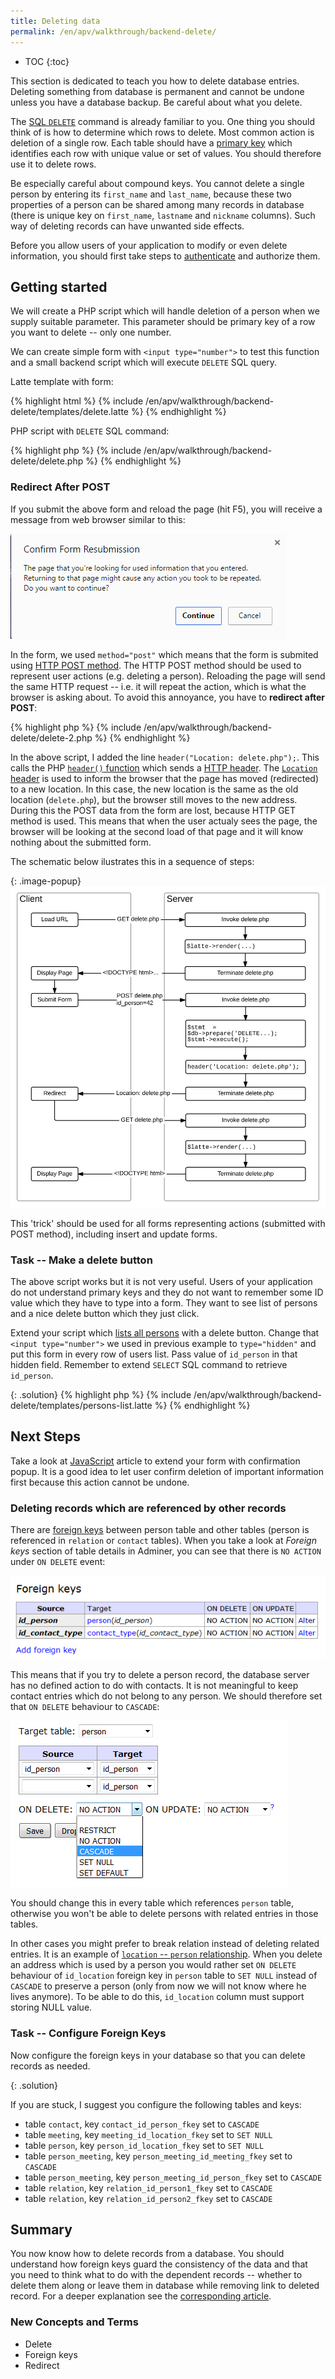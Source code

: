 ```yaml
---
title: Deleting data
permalink: /en/apv/walkthrough/backend-delete/
---
```


* TOC
{:toc}

This section is dedicated to teach you how to delete database entries.
Deleting something from database is permanent and cannot be undone unless you have a database
backup. Be careful about what you delete.

The [SQL `DELETE`](/en/apv/walkthrough/database/#delete) command is already familiar to you.
One thing you should think of is how to determine which rows to delete. Most common action
is deletion of a single row. Each table should have a 
[primary key](/en/apv/articles/relational-database/#key) which identifies
each row with unique value or set of values. You should therefore use it to delete rows.

Be especially careful about compound keys. You cannot delete a single person by entering
its `first_name` and `last_name`, because these two properties
of a person can be shared among many records in database (there is unique key on `first_name`,
`lastname` and `nickname` columns). Such way of deleting records can have unwanted side effects.

Before you allow users of your application to modify or even delete information, you should first
take steps to [authenticate](/en/apv/walkthrough/login) and authorize them.

## Getting started
We will create a PHP script which will handle deletion of a person when we supply suitable
parameter. This parameter should be primary key of a row you want to delete -- only one number.

We can create simple form with `<input type="number">` to test this function and a small backend
script which will execute `DELETE` SQL query.

Latte template with form:

{% highlight html %}
{% include /en/apv/walkthrough/backend-delete/templates/delete.latte %}
{% endhighlight %}

PHP script with `DELETE` SQL command:

{% highlight php %}
{% include /en/apv/walkthrough/backend-delete/delete.php %}
{% endhighlight %}

### Redirect After POST
If you submit the above form and reload the page (hit F5), you will receive a message from web browser
similar to this:

![Screenshot - Browser Reload](reload.png)

In the form, we used `method="post"` which means that the form is submited using [HTTP POST method](todo).
The HTTP POST method should be used to represent user actions (e.g. deleting a person). Reloading the 
page will send the same HTTP request -- i.e. it will repeat the action, which is what the browser
is asking about. To avoid this annoyance, you have to **redirect after POST**: 

{% highlight php %}
{% include /en/apv/walkthrough/backend-delete/delete-2.php %}
{% endhighlight %}

In the above script, I added the line `header("Location: delete.php");`. This calls the PHP
[`header()` function](http://php.net/manual/en/function.header.php) which sends a [HTTP header](todo).
The [`Location` header](https://en.wikipedia.org/wiki/HTTP_location) is used to inform the browser
that the page has moved (redirected) to a new location. In this case, the new location is the same as the old location
(`delete.php`), but the browser still moves to the new address. During this the POST data from the 
form are lost, because HTTP GET method is used. This means that when the user actualy sees the page, 
the browser will be looking at the second load of that page and it will know nothing about the submitted form.

The schematic below ilustrates this in a sequence of steps:

{: .image-popup}
![Graph -- Redirect after POST](/en/apv/walkthrough/backend-delete/redirect.svg)

This 'trick' should be used for all forms representing actions (submitted with POST method), including
insert and update forms.

### Task -- Make a delete button
The above script works but it is not very useful. Users of your application do not understand primary keys
and they do not want to remember some ID value which they have to type into a form. They want to see
list of persons and a nice delete button which they just click.

Extend your script which [lists all persons](/en/apv/walkthrough/backend-select/) with a delete button. Change that `<input type="number">`
we used in previous example to `type="hidden"` and put this form in every row of users list.
Pass value of `id_person` in that hidden field. Remember to extend `SELECT` SQL command to
retrieve `id_person`.

{: .solution}
{% highlight php %}
{% include /en/apv/walkthrough/backend-delete/templates/persons-list.latte %}
{% endhighlight %}

## Next Steps
Take a look at [JavaScript](/en/apv/walkthrough/javascript#using-javascript-to-confirm-user-actions)
article to extend your form with confirmation popup. It is a good idea to let user confirm deletion of
important information first because this action cannot be undone.

### Deleting records which are referenced by other records
There are [foreign keys](/en/apv/articles/database-tech/#foreign-key-constraint) between person table
and other tables (person is referenced in `relation` or `contact` tables). When you take a look
at *Foreign keys* section of table details in Adminer, you can see that there is `NO ACTION` under
`ON DELETE` event:

![Foreign key cascade 1](fk1.png)
 
This means that if you try to delete a person record, the database server has no defined
action to do with contacts. It is not meaningful to keep contact entries which do not belong to any
person. We should therefore set that `ON DELETE` behaviour to `CASCADE`:

![Foreign key cascade 2](fk2.png)

You should change this in every table which references `person` table, otherwise you won't be able
to delete persons with related entries in those tables.

In other cases you might prefer to break relation instead of deleting related entries. It is an example
of [`location` -- `person` relationship](/en/apv/articles/database-tech/#foreign-key----set-nul-example). 
When you delete an address which is used by a person you would
rather set `ON DELETE` behaviour of `id_location` foreign key in `person` table to `SET NULL` instead
of `CASCADE` to preserve a person (only from now we will not know where he lives anymore). To be able
to do this, `id_location` column must support storing NULL value.

### Task -- Configure Foreign Keys
Now configure the foreign keys in your database so that you can delete records as needed.

{: .solution}
<div markdown='1'>
If you are stuck, I suggest you configure the following tables and keys:

- table `contact`, key `contact_id_person_fkey` set to `CASCADE`
- table `meeting`, key `meeting_id_location_fkey` set to `SET NULL`
- table `person`, key `person_id_location_fkey` set to `SET NULL`
- table `person_meeting`, key `person_meeting_id_meeting_fkey` set to `CASCADE`
- table `person_meeting`, key `person_meeting_id_person_fkey` set to `CASCADE`
- table `relation`, key `relation_id_person1_fkey` set to `CASCADE`
- table `relation`, key `relation_id_person2_fkey` set to `CASCADE` 
</div>

## Summary
You now know how to delete records from a database. You should understand how foreign keys guard the
consistency of the data and that you need to think what to do with the dependent records -- whether to delete them along
or leave them in database while removing link to deleted record. For a deeper explanation see
the [corresponding article](/en/apv/article/database-tech/#integrity-constraints).

### New Concepts and Terms
- Delete
- Foreign keys
- Redirect
